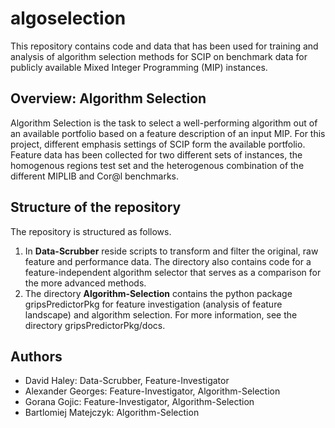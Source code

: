 # algoselection

This repository contains code and data that has been used for training and analysis of algorithm selection methods for SCIP on benchmark data for publicly available Mixed Integer Programming (MIP) instances.

## Overview: Algorithm Selection

Algorithm Selection is the task to select a well-performing algorithm out of an available portfolio based on a feature description of an input MIP.
For this project, different emphasis settings of SCIP form the available portfolio. Feature data has been collected for two different sets of instances, the homogenous regions test set and the heterogenous combination of the different MIPLIB and Cor@l benchmarks.



## Structure of the repository

The repository is structured as follows.

1. In **Data-Scrubber** reside scripts to transform and filter the original, raw feature and performance data. The directory also contains code for a feature-independent algorithm selector that serves as a comparison for the more advanced methods.
2. The directory **Algorithm-Selection** contains the python package gripsPredictorPkg for feature investigation (analysis of feature landscape) and algorithm selection.
   For more information, see the directory gripsPredictorPkg/docs.

## Authors

- David Haley: Data-Scrubber, Feature-Investigator
- Alexander Georges: Feature-Investigator, Algorithm-Selection
- Gorana Gojic: Feature-Investigator, Algorithm-Selection
- Bartlomiej Matejczyk: Algorithm-Selection



